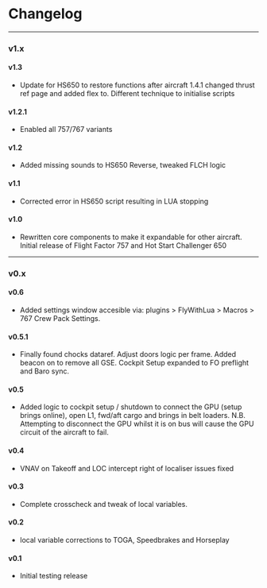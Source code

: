# Changelog
***

### v1.x

#### v1.3
- Update for HS650 to restore functions after aircraft 1.4.1 changed thrust ref page and added flex to. Different technique to initialise scripts

#### v1.2.1
- Enabled all 757/767 variants

#### v1.2
- Added missing sounds to HS650 Reverse, tweaked FLCH logic

#### v1.1
- Corrected error in HS650 script resulting in LUA stopping

#### v1.0
- Rewritten core components to make it expandable for other aircraft. Initial release of Flight Factor 757 and Hot Start Challenger 650

***
### v0.x


#### v0.6
- Added settings window accesible via: plugins > FlyWithLua > Macros > 767 Crew Pack Settings.

#### v0.5.1
- Finally found chocks dataref. Adjust doors logic per frame. Added beacon on to remove all GSE. Cockpit Setup expanded to FO preflight and Baro sync.

#### v0.5
- Added logic to cockpit setup / shutdown to connect the GPU (setup brings online), open L1, fwd/aft cargo and brings in belt loaders. N.B. Attempting to disconnect the GPU whilst it is on bus will cause the GPU circuit of the aircraft to fail.

#### v0.4
- VNAV on Takeoff and LOC intercept right of localiser issues fixed

#### v0.3
- Complete crosscheck and tweak of local variables.

#### v0.2
- local variable corrections to TOGA, Speedbrakes and Horseplay

#### v0.1
- Initial testing release
